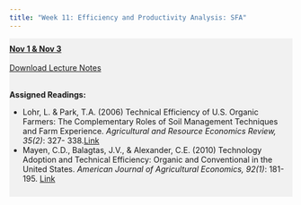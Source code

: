 ```yaml
---
title: "Week 11: Efficiency and Productivity Analysis: SFA"
---
```


<div style="background-color:rgba(0, 0, 0, 0.0470588); text-align:left; vertical-align: middle; padding:10px 0;">
<b><u>Nov 1 & Nov 3</u></b> <br> <br>
<a  href="/lectures/SFA notes full" target="_blank">Download Lecture Notes</a> <br> <br>

<b>Assigned Readings:</b> <br>

<ul>
  <li>Lohr, L. & Park, T.A. (2006) Technical Efficiency of U.S. Organic Farmers: The Complementary Roles of Soil Management Techniques and Farm Experience. <i>Agricultural and Resource Economics Review, 35(2)</i>: 327-		338.<a  href="https://doi.org/10.1017/S1068280500006766" target="_blank">Link</a></li>
  <li>Mayen, C.D., Balagtas, J.V., & Alexander, C.E. (2010) Technology Adoption and Technical Efficiency: Organic and Conventional in the United States. <i>American Journal of Agricultural Economics, 92(1)</i>: 181-195. <a  href="https://doi.org/10.1093/ajae/aap018" target="_blank">Link</a></li>
</ul>
</div>

